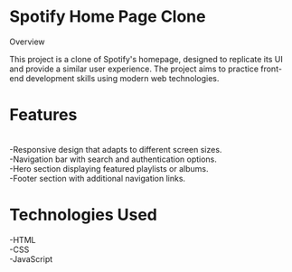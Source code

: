 # Spotify Home Page Clone

Overview<br>

This project is a clone of Spotify's homepage, designed to replicate its UI and provide a similar user experience. The project aims to practice front-end development skills using modern web technologies.
<br>

# Features

<br>
-Responsive design that adapts to different screen sizes.<br>
-Navigation bar with search and authentication options.<br>
-Hero section displaying featured playlists or albums.<br>
-Footer section with additional navigation links.
<br>

# Technologies Used

-HTML<br>
-CSS<br>
-JavaScript
